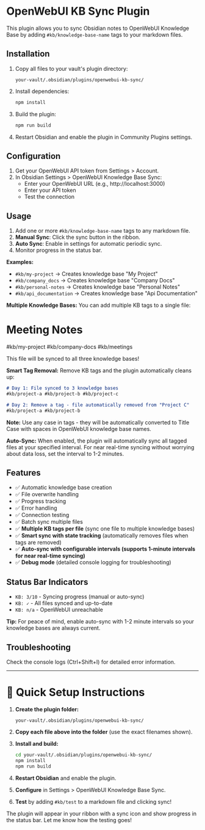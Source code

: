 # OpenWebUI KB Sync Plugin

This plugin allows you to sync Obsidian notes to OpenWebUI Knowledge Base by adding `#kb/knowledge-base-name` tags to your markdown files.

## Installation

1. Copy all files to your vault's plugin directory:
   ```
   your-vault/.obsidian/plugins/openwebui-kb-sync/
   ```

2. Install dependencies:
   ```bash
   npm install
   ```

3. Build the plugin:
   ```bash
   npm run build
   ```

4. Restart Obsidian and enable the plugin in Community Plugins settings.

## Configuration

1. Get your OpenWebUI API token from Settings > Account.
2. In Obsidian Settings > OpenWebUI Knowledge Base Sync:
   - Enter your OpenWebUI URL (e.g., http://localhost:3000)
   - Enter your API token
   - Test the connection

## Usage

1. Add one or more `#kb/knowledge-base-name` tags to any markdown file.
2. **Manual Sync**: Click the sync button in the ribbon.
3. **Auto Sync**: Enable in settings for automatic periodic sync.
4. Monitor progress in the status bar.

**Examples:**

- `#kb/my-project` → Creates knowledge base "My Project"
- `#kb/company_docs` → Creates knowledge base "Company Docs"
- `#kb/personal-notes` → Creates knowledge base "Personal Notes"
- `#kb/api_documentation` → Creates knowledge base "Api Documentation"

**Multiple Knowledge Bases:** You can add multiple KB tags to a single file:

# Meeting Notes

#kb/my-project #kb/company-docs #kb/meetings

This file will be synced to all three knowledge bases!

**Smart Tag Removal:** Remove KB tags and the plugin automatically cleans up:

```markdown
# Day 1: File synced to 3 knowledge bases
#kb/project-a #kb/project-b #kb/project-c

# Day 2: Remove a tag - file automatically removed from "Project C"
#kb/project-a #kb/project-b
```

**Note:** Use any case in tags - they will be automatically converted to Title Case with spaces in OpenWebUI knowledge base names.

**Auto-Sync:** When enabled, the plugin will automatically sync all tagged files at your specified interval. For near real-time syncing without worrying about data loss, set the interval to 1-2 minutes.

## Features

- ✅ Automatic knowledge base creation
- ✅ File overwrite handling
- ✅ Progress tracking
- ✅ Error handling
- ✅ Connection testing
- ✅ Batch sync multiple files
- ✅ **Multiple KB tags per file** (sync one file to multiple knowledge bases)
- ✅ **Smart sync with state tracking** (automatically removes files when tags are removed)
- ✅ **Auto-sync with configurable intervals (supports 1-minute intervals for near real-time syncing)**
- ✅ **Debug mode** (detailed console logging for troubleshooting)

## Status Bar Indicators

- `KB: 3/10` - Syncing progress (manual or auto-sync)
- `KB: ✓` - All files synced and up-to-date
- `KB: n/a` - OpenWebUI unreachable

**Tip:** For peace of mind, enable auto-sync with 1-2 minute intervals so your knowledge bases are always current.

## Troubleshooting

Check the console logs (Ctrl+Shift+I) for detailed error information.

---

# 🚀 Quick Setup Instructions

1. **Create the plugin folder:**
   ```
   your-vault/.obsidian/plugins/openwebui-kb-sync/
   ```

2. **Copy each file above into the folder** (use the exact filenames shown).
3. **Install and build:**
   ```bash
   cd your-vault/.obsidian/plugins/openwebui-kb-sync/
   npm install
   npm run build
   ```

4. **Restart Obsidian** and enable the plugin.
5. **Configure** in Settings > OpenWebUI Knowledge Base Sync.
6. **Test** by adding `#kb/test` to a markdown file and clicking sync!

The plugin will appear in your ribbon with a sync icon and show progress in the status bar. Let me know how the testing goes!